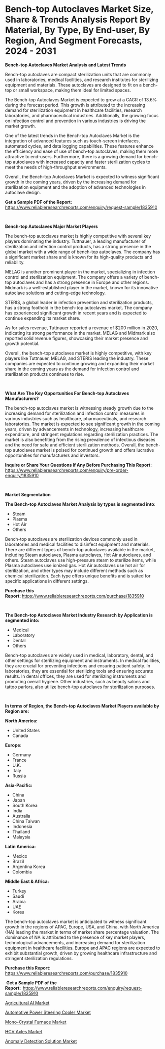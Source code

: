 <p><h1>Bench-top Autoclaves Market Size, Share & Trends Analysis Report By Material, By Type, By End-user, By Region, And Segment Forecasts, 2024 - 2031</h1></p><p><strong>Bench-top Autoclaves Market Analysis and Latest Trends</strong></p>
<p><p>Bench-top autoclaves are compact sterilization units that are commonly used in laboratories, medical facilities, and research institutes for sterilizing equipment and materials. These autoclaves are designed to fit on a bench-top or small workspace, making them ideal for limited spaces.</p><p>The Bench-top Autoclaves Market is expected to grow at a CAGR of 13.6% during the forecast period. This growth is attributed to the increasing demand for sterilization equipment in healthcare facilities, research laboratories, and pharmaceutical industries. Additionally, the growing focus on infection control and prevention in various industries is driving the market growth.</p><p>One of the latest trends in the Bench-top Autoclaves Market is the integration of advanced features such as touch-screen interfaces, automated cycles, and data logging capabilities. These features enhance the efficiency and ease of use of bench-top autoclaves, making them more attractive to end-users. Furthermore, there is a growing demand for bench-top autoclaves with increased capacity and faster sterilization cycles to meet the needs of high-throughput environments.</p><p>Overall, the Bench-top Autoclaves Market is expected to witness significant growth in the coming years, driven by the increasing demand for sterilization equipment and the adoption of advanced technologies in autoclave design.</p></p>
<p><strong>Get a Sample PDF of the Report:&nbsp;</strong> <a href="https://www.reliableresearchreports.com/enquiry/request-sample/1835910">https://www.reliableresearchreports.com/enquiry/request-sample/1835910</a></p>
<p>&nbsp;</p>
<p><strong>Bench-top Autoclaves Major Market Players</strong></p>
<p><p>The bench-top autoclaves market is highly competitive with several key players dominating the industry. Tuttnauer, a leading manufacturer of sterilization and infection control products, has a strong presence in the global market with a wide range of bench-top autoclaves. The company has a significant market share and is known for its high-quality products and reliability.</p><p>MELAG is another prominent player in the market, specializing in infection control and sterilization equipment. The company offers a variety of bench-top autoclaves and has a strong presence in Europe and other regions. Midmark is a well-established player in the market, known for its innovative autoclave solutions and cutting-edge technology.</p><p>STERIS, a global leader in infection prevention and sterilization products, has a strong foothold in the bench-top autoclaves market. The company has experienced significant growth in recent years and is expected to continue expanding its market share.</p><p>As for sales revenue, Tuttnauer reported a revenue of $200 million in 2020, indicating its strong performance in the market. MELAG and Midmark also reported solid revenue figures, showcasing their market presence and growth potential.</p><p>Overall, the bench-top autoclaves market is highly competitive, with key players like Tuttnauer, MELAG, and STERIS leading the industry. These companies are expected to continue growing and expanding their market share in the coming years as the demand for infection control and sterilization products continues to rise.</p></p>
<p>&nbsp;</p>
<p><strong>What Are The Key Opportunities For Bench-top Autoclaves Manufacturers?</strong></p>
<p><p>The bench-top autoclaves market is witnessing steady growth due to the increasing demand for sterilization and infection control measures in various industries such as healthcare, pharmaceuticals, and research laboratories. The market is expected to see significant growth in the coming years, driven by advancements in technology, increasing healthcare expenditure, and stringent regulations regarding sterilization practices. The market is also benefiting from the rising prevalence of infectious diseases and the need for safe and efficient sterilization methods. Overall, the bench-top autoclaves market is poised for continued growth and offers lucrative opportunities for manufacturers and investors.</p></p>
<p><strong>Inquire or Share Your Questions If Any Before Purchasing This Report:</strong> <a href="https://www.reliableresearchreports.com/enquiry/pre-order-enquiry/1835910">https://www.reliableresearchreports.com/enquiry/pre-order-enquiry/1835910</a></p>
<p>&nbsp;</p>
<p><strong>Market Segmentation</strong></p>
<p><strong>The Bench-top Autoclaves Market Analysis by types is segmented into:</strong></p>
<p><ul><li>Steam</li><li>Plasma</li><li>Hot Air</li><li>Others</li></ul></p>
<p><p>Bench-top autoclaves are sterilization devices commonly used in laboratories and medical facilities to disinfect equipment and materials. There are different types of bench-top autoclaves available in the market, including Steam autoclaves, Plasma autoclaves, Hot Air autoclaves, and others. Steam autoclaves use high-pressure steam to sterilize items, while Plasma autoclaves use ionized gas. Hot Air autoclaves use hot air for sterilization, and other types may include different methods such as chemical sterilization. Each type offers unique benefits and is suited for specific applications in different settings.</p></p>
<p><strong>Purchase this Report:&nbsp;</strong><a href="https://www.reliableresearchreports.com/purchase/1835910">https://www.reliableresearchreports.com/purchase/1835910</a></p>
<p>&nbsp;</p>
<p><strong>The Bench-top Autoclaves Market Industry Research by Application is segmented into:</strong></p>
<p><ul><li>Medical</li><li>Laboratory</li><li>Dental</li><li>Others</li></ul></p>
<p><p>Bench-top autoclaves are widely used in medical, laboratory, dental, and other settings for sterilizing equipment and instruments. In medical facilities, they are crucial for preventing infections and ensuring patient safety. In laboratories, they are essential for sterilizing tools and ensuring accurate results. In dental offices, they are used for sterilizing instruments and promoting overall hygiene. Other industries, such as beauty salons and tattoo parlors, also utilize bench-top autoclaves for sterilization purposes.</p></p>
<p>&nbsp;</p>
<p><strong>In terms of Region, the Bench-top Autoclaves Market Players available by Region are:</strong></p>
<p>
    <p> <strong> North America: </strong>
        <ul>
            <li>United States</li>
            <li>Canada</li>
        </ul>
        </p> 
    <p> <strong> Europe: </strong>
        <ul>
            <li>Germany</li>
            <li>France</li>
            <li>U.K.</li>
            <li>Italy</li>
            <li>Russia</li>
        </ul>
        </p> 
    <p> <strong> Asia-Pacific: </strong>
        <ul>
            <li>China</li>
            <li>Japan</li>
            <li>South Korea</li>
            <li>India</li>
            <li>Australia</li>
            <li>China Taiwan</li>
            <li>Indonesia</li>
            <li>Thailand</li>
            <li>Malaysia</li>
        </ul>
        </p> 
    <p> <strong> Latin America: </strong>
        <ul>
            <li>Mexico</li>
            <li>Brazil</li>
            <li>Argentina Korea</li>
            <li>Colombia</li>
        </ul>
        </p> 
    <p> <strong> Middle East & Africa: </strong>
        <ul>
            <li>Turkey</li>
            <li>Saudi</li>
            <li>Arabia</li>
            <li>UAE</li>
            <li>Korea</li>
        </ul>
    </p>
    </p>
<p><p>The bench-top autoclaves market is anticipated to witness significant growth in the regions of APAC, Europe, USA, and China, with North America (NA) leading the market in terms of market share percentage valuation. The dominance of NA is attributed to the presence of key market players, technological advancements, and increasing demand for sterilization equipment in healthcare facilities. Europe and APAC regions are expected to exhibit substantial growth, driven by growing healthcare infrastructure and stringent sterilization regulations.</p></p>
<p><strong>Purchase this Report: </strong><a href="https://www.reliableresearchreports.com/purchase/1835910">https://www.reliableresearchreports.com/purchase/1835910</a></p>
<p>&nbsp;<strong>Get a Sample PDF of the Report:&nbsp;&nbsp;</strong><a href="https://www.reliableresearchreports.com/enquiry/request-sample/1835910">https://www.reliableresearchreports.com/enquiry/request-sample/1835910</a></p>
<p><strong></strong></p>
<p><p><a href="https://medium.com/@kimberlymay76/agricultural-ai-market-size-reveals-the-best-marketing-channels-in-global-industry-d4ffa8cd5651">Agricultural AI Market</a></p><p><a href="https://issuu.com/reportprime-2/docs/automotive-power-steering-cooler-market-size-2030.">Automotive Power Steering Cooler Market</a></p><p><a href="https://github.com/mabutironaldo/Market-Research-Report-List-3/blob/main/mono-crystal-furnace-market.md">Mono-Crystal Furnace Market</a></p><p><a href="https://issuu.com/reportprime-2/docs/hcv-axles-market-size-2030.pptx">HCV Axles Market</a></p><p><a href="https://medium.com/@kimberlymay76/anomaly-detection-solution-market-analysis-and-sze-forecasted-for-period-from-2024-to-2031-711c73866bf6">Anomaly Detection Solution Market</a></p></p>